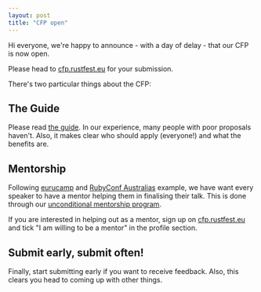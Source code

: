 ```yaml
---
layout: post
title: "CFP open"
---
```


Hi everyone, we're happy to announce - with a day of delay - that our CFP is now open.

Please head to [cfp.rustfest.eu](https://cfp.rustfest.eu) for your submission.

There's two particular things about the CFP:

## The Guide

Please read [the guide](https://cfp.rustfest.eu/guide). In our experience, many people with poor proposals haven't. Also, it makes clear who should apply (everyone!) and what the benefits are.

## Mentorship

Following [eurucamp](http://eurucamp.org) and [RubyConf Australias](http://www.rubyconf.org.au/2016) example, we have want every speaker to have a mentor helping them in finalising their talk. This is done through our [unconditional mentorship program](https://cfp.rustfest.eu/mentorship).

If you are interested in helping out as a mentor, sign up on  [cfp.rustfest.eu](https://cfp.rustfest.eu) and tick "I am willing to be a mentor" in the profile section.

## Submit early, submit often!

Finally, start submitting early if you want to receive feedback. Also, this clears you head to coming up with other things.